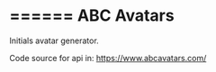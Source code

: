 ======
ABC Avatars
======

Initials avatar generator.

Code source for api in: https://www.abcavatars.com/
